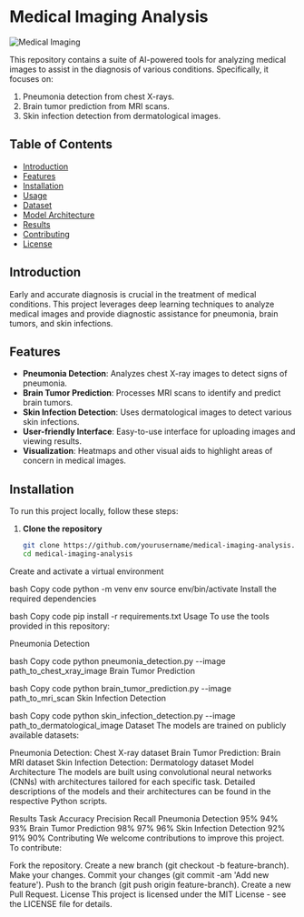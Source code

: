 # Medical Imaging Analysis

![Medical Imaging](path_to_some_image.png)

This repository contains a suite of AI-powered tools for analyzing medical images to assist in the diagnosis of various conditions. Specifically, it focuses on:

1. Pneumonia detection from chest X-rays.
2. Brain tumor prediction from MRI scans.
3. Skin infection detection from dermatological images.

## Table of Contents

- [Introduction](#introduction)
- [Features](#features)
- [Installation](#installation)
- [Usage](#usage)
- [Dataset](#dataset)
- [Model Architecture](#model-architecture)
- [Results](#results)
- [Contributing](#contributing)
- [License](#license)

## Introduction

Early and accurate diagnosis is crucial in the treatment of medical conditions. This project leverages deep learning techniques to analyze medical images and provide diagnostic assistance for pneumonia, brain tumors, and skin infections. 

## Features

- **Pneumonia Detection**: Analyzes chest X-ray images to detect signs of pneumonia.
- **Brain Tumor Prediction**: Processes MRI scans to identify and predict brain tumors.
- **Skin Infection Detection**: Uses dermatological images to detect various skin infections.
- **User-friendly Interface**: Easy-to-use interface for uploading images and viewing results.
- **Visualization**: Heatmaps and other visual aids to highlight areas of concern in medical images.

## Installation

To run this project locally, follow these steps:

1. **Clone the repository**
   ```bash
   git clone https://github.com/yourusername/medical-imaging-analysis.git
   cd medical-imaging-analysis
Create and activate a virtual environment

bash
Copy code
python -m venv env
source env/bin/activate
Install the required dependencies

bash
Copy code
pip install -r requirements.txt
Usage
To use the tools provided in this repository:

Pneumonia Detection

bash
Copy code
python pneumonia_detection.py --image path_to_chest_xray_image
Brain Tumor Prediction

bash
Copy code
python brain_tumor_prediction.py --image path_to_mri_scan
Skin Infection Detection

bash
Copy code
python skin_infection_detection.py --image path_to_dermatological_image
Dataset
The models are trained on publicly available datasets:

Pneumonia Detection: Chest X-ray dataset
Brain Tumor Prediction: Brain MRI dataset
Skin Infection Detection: Dermatology dataset
Model Architecture
The models are built using convolutional neural networks (CNNs) with architectures tailored for each specific task. Detailed descriptions of the models and their architectures can be found in the respective Python scripts.

Results
Task	Accuracy	Precision	Recall
Pneumonia Detection	95%	94%	93%
Brain Tumor Prediction	98%	97%	96%
Skin Infection Detection	92%	91%	90%
Contributing
We welcome contributions to improve this project. To contribute:

Fork the repository.
Create a new branch (git checkout -b feature-branch).
Make your changes.
Commit your changes (git commit -am 'Add new feature').
Push to the branch (git push origin feature-branch).
Create a new Pull Request.
License
This project is licensed under the MIT License - see the LICENSE file for details.
